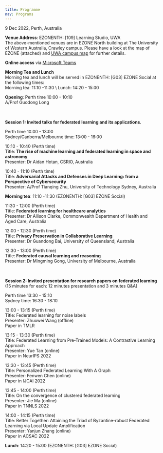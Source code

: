 ```yaml
---
title: Programme
nav: Programs
---
```


9 Dec 2022, Perth, Australia

**Venue Address**: EZONENTH: [109] Learning Studio, UWA \
The above-mentioned venues are in EZONE North building at The University of Western Australia, Crawley campus. Please have a look at the map of EZONE (attached) and [UWA campus map](https://www.uwa.edu.au/contact-us/campus-map?id=215) for further details.  

**Online access** via [Microsoft Teams](https://teams.microsoft.com/l/meetup-join/19%3a5bb6a640a48f450eb9de9a71d5b37cff%40thread.tacv2/1669730293112?context=%7b%22Tid%22%3a%2205894af0-cb28-46d8-8716-74cdb46e2226%22%2c%22Oid%22%3a%22e63182cd-b1d3-4d4c-982e-367663671017%22%7d)

**Morning Tea and Lunch** \
Morning tea and lunch will be served in EZONENTH: [G03] EZONE Social at the following times: \
Morning tea: 11:10 -11:30 \ 
Lunch: 14:20 - 15:00 

**Opening**: 
Perth time 10:00 - 10:10 \
A/Prof Guodong Long 

\
\
**Session 1: Invited talks for federated learning and its applications.** 

Perth time 10:00 - 13:00 \
Sydney/Canberra/Melbourne time: 13:00 - 16:00 


10:10 - 10:40  (Perth time) \
Title: **The rise of machine learning and federated learning in space and astronomy** \
Presenter: Dr Aidan Hotan, CSRIO, Australia

10:40 - 11:10  (Perth time) \
Title: **Adversarial Attacks and Defenses in Deep Learning: from a Perspective of Cybersecurity** \
Presenter: A/Prof Tianqing Zhu, University of Technology Sydney, Australia

**Morning tea**: 11:10 -11:30 (EZONENTH: [G03] EZONE Social)

11:30 - 12:00  (Perth time) \
Title: **Federated learning for healthcare analytics** \
Presenter: Dr Allison Clarke, Commonwealth Department of Health and Aged Care, Australia

12:00 - 12:30  (Perth time) \
Title: **Privacy Preservation in Collaborative Learning** \
Presenter: Dr Guandong Bai, University of Queensland, Australia

12:30 - 13:00  (Perth time) \
Title: **Federated causal learning and reasoning** \
Presenter: Dr Mingming Gong, University of Melbourne, Australia

\
\
**Session 2: Invited presentation for research papers on federated learning** (15 minutes for each: 12 minutes presentation and 3 minutes Q&A)

Perth time 13:30 - 15:10 \
Sydney time: 16:30 - 18:10 


13:00 - 13:15 (Perth time) \
Title: Federated learning for noise labels \
Presenter: Zhuowei Wang (offline) \
Paper in TMLR

13:15 - 13:30 (Perth  time) \
Title: Federated Learning from Pre-Trained Models: A Contrastive Learning Approach \
Presenter: Yue Tan (online) \
Paper in NeurIPS 2022

13:30 - 13:45 (Perth  time) \
Title: Personalized Federated Learning With A Graph \
Presenter: Fenwen Chen (online) \
Paper in IJCAI 2022

13:45 - 14:00 (Perth  time) \
Title: On the convergence of clustered federated learning \
Presenter: Jie Ma (online) \
Paper in TNNLS 2022

14:00 - 14:15 (Perth  time) \
Title: Better Together: Attaining the Triad of Byzantine-robust Federated Learning via Local Update Amplification \
Presenter: Yanjun Zhang (online) \
Paper in ACSAC 2022

**Lunch**: 14:20 - 15:00 (EZONENTH: [G03] EZONE Social)

<!--### To be decided soon 

To create your own materials using `workshop-template-b`, please create a free [GitHub account](https://github.com/join) if you do not have one already.
Basic familiarity with the GitHub web interface will be helpful.

For a quick introduction check out GitHub's [Hello World guide](https://guides.github.com/activities/hello-world/), or the extensive [GitHub Learning Lab](https://lab.github.com/).

It is possible to create a website with this template using only GitHub's web interface--in fact, it works great!
However, for more advanced uses you will want Git, Ruby, and Jekyll installed on your computer to do local development.

{% capture text %}
1. Have a [GitHub](https://github.com) account.
2. Optional: have [Git](https://git-scm.com/), [Jekyll](https://jekyllrb.com/), and a nice [text editor](https://code.visualstudio.com/) installed.
{% endcapture %}
{% include card.html text=text header="Setup Overview" %}

-------------

## Local Jekyll Setup [very optional]

### Install Git

[Git](https://git-scm.com/) is a [free](https://www.gnu.org/philosophy/free-sw.en.html), [distributed](https://en.wikipedia.org/wiki/Distributed_version_control) version control system. [GitHub](https://github.com/) is a Git repository hosting service, a place to store and sync your work in the cloud--your Jekyll and GitHub Pages projects will be under Git version control, so you need the software on your machine. 

- Windows: install [Git for Windows](https://git-for-windows.github.io/) using the default options. This will give you Git, Git Bash, and Git GUI. Git Bash is a great terminal that lets you use UNIX style commands on Windows.
- Mac: check if Git is already installed by opening terminal and typing `git --version`. If you do not have it, download the official [Mac installer](https://git-scm.com/downloads).
- Linux: check if Git is already installed by opening terminal and typing `git --version`. If you do not have it, install from your distribution's software center or package manager (for Ubuntu `sudo apt install git`).

If you are interested in using a visual GUI application integrated with GitHub, Windows and Mac users should also install [GitHub Desktop](https://desktop.github.com/) using the default options.
You can install GitHub Desktop in addition to other versions of Git.

There are other [GUI apps available](https://git-scm.com/downloads/guis) for managing and visualizing Git repositories, including Linux options.

### Install Ruby

[Ruby](https://www.ruby-lang.org/en/){:target="_blank" rel="noopener"} is a open source programming language popular with web applications.
**_You do not need to know anything about Ruby_**, but you do need it to run Jekyll on your system!

Jekyll requires a Ruby version 2.4.0 or greater.
Below are quick start steps, but you may want to refer to Jekyll's official [installation guides](https://jekyllrb.com/docs/installation/) for tips.

- **Windows:** Use [RubyInstaller for Windows](https://rubyinstaller.org/){:target="_blank" rel="noopener"}.
    - First, [download](https://rubyinstaller.org/downloads/) the suggested stable version "WITH DEVKIT" (as of this writing, Ruby+Devkit 2.7.X (x64)) and double click to install. Use the install defaults, but make sure "Add Ruby executables to your PATH" is checked. On the final step, ensure the box to start the MSYS2 DevKit is checked.
    - Second, the installer will open a terminal window with options to install MSYS2 DevKit components. Choose option 3, "MSYS2 and MINGW development toolchain", or simply press ENTER to install all the necessary dependencies. The installer will proceed through a bunch of steps outputting a bunch of text in the terminal window. *Eventually*, this will conclude and you should see a message with the word `success` in it. If the window doesn't close, press `Enter` again or manually close it. (The installer can be restarted by typing `ridk install` into a command prompt).
- **Mac:** OS X has a version of Ruby installed by default. Check the version with `ruby -v`. If it is > 2.4.0 you can use the system Ruby. However, a newer version can be installed using [Homebrew](https://brew.sh/), `brew install ruby`, or a manager such as [rbenv](https://github.com/rbenv/rbenv) or [RVM](http://rvm.io/). Check the official Jekyll [Mac install docs](https://jekyllrb.com/docs/installation/#macOS) for tips.
- **Linux:** Even though the version will not be the most up-to-date, the simplest method is to use your distro's repositories. For example on Ubuntu, `sudo apt install ruby-full`. Make sure the repository version is > 2.4.0. You will also need the build tools Make and GCC, on Ubuntu get them with `sudo apt install build-essential`. For a more up-to-date version, use a manager such as  [rbenv](https://github.com/rbenv/rbenv) or [RVM](http://rvm.io/).

### Install Jekyll

Jekyll is a Gem, a software package installed via Ruby's management system called RubyGems (similar to Python's Pip). 
Open a terminal and type:
`gem install jekyll bundler`

This will take a minute as Gem installs all the dependencies and builds extensions. 

### Install Text Editor

When working with code you should have a good text editor.
Windows notepad does not handle UTF-8 encoding or UNIX line endings that are standard for cross platform applications. 
For basic editing, Windows [Notepad++](https://notepad-plus-plus.org/), Mac TextEdit, or Linux Gedit are sufficient.
However, a more complete code editor will be helpful for managing Jekyll projects.

Open-source cross platform suggestions:

- [Visual Studio Code](https://code.visualstudio.com/)
- [Atom](https://atom.io/)

Tip: you can click `.` on any GitHub repository to [open the web editor](https://docs.github.com/en/codespaces/the-githubdev-web-based-editor) (which is a light version of VS Code)!
-->
